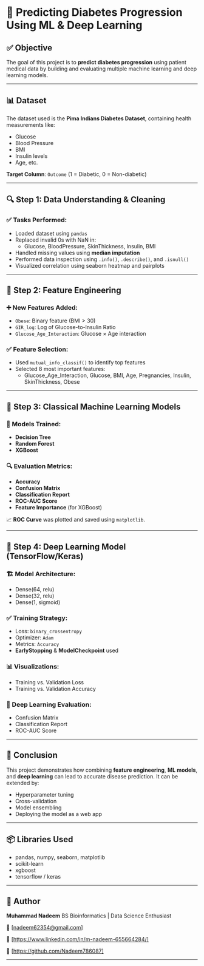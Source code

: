 # 🧠 Predicting Diabetes Progression Using ML & Deep Learning

## ✅ Objective

The goal of this project is to **predict diabetes progression** using patient medical data by building and evaluating multiple machine learning and deep learning models.

---

## 📊 Dataset

The dataset used is the **Pima Indians Diabetes Dataset**, containing health measurements like:

- Glucose
- Blood Pressure
- BMI
- Insulin levels
- Age, etc.

**Target Column**: `Outcome`
(1 = Diabetic, 0 = Non-diabetic)

---

## 🔍 Step 1: Data Understanding & Cleaning

### ✅ Tasks Performed:

- Loaded dataset using `pandas`
- Replaced invalid 0s with NaN in:
  - Glucose, BloodPressure, SkinThickness, Insulin, BMI
- Handled missing values using **median imputation**
- Performed data inspection using `.info()`, `.describe()`, and `.isnull()`
- Visualized correlation using seaborn heatmap and pairplots

---

## 🧪 Step 2: Feature Engineering

### ➕ New Features Added:

- `Obese`: Binary feature (BMI > 30)
- `GIR_log`: Log of Glucose-to-Insulin Ratio
- `Glucose_Age_Interaction`: Glucose × Age interaction

### ✅ Feature Selection:

- Used `mutual_info_classif()` to identify top features
- Selected 8 most important features:
  - Glucose_Age_Interaction, Glucose, BMI, Age, Pregnancies, Insulin, SkinThickness, Obese

---

## 🤖 Step 3: Classical Machine Learning Models

### 📌 Models Trained:

- **Decision Tree**
- **Random Forest**
- **XGBoost**

### 🔍 Evaluation Metrics:

- **Accuracy**
- **Confusion Matrix**
- **Classification Report**
- **ROC-AUC Score**
- **Feature Importance** (for XGBoost)

📈 **ROC Curve** was plotted and saved using `matplotlib`.

---

## 🧠 Step 4: Deep Learning Model (TensorFlow/Keras)

### 🏗️ Model Architecture:

- Dense(64, relu)
- Dense(32, relu)
- Dense(1, sigmoid)

### ✅ Training Strategy:

- Loss: `binary_crossentropy`
- Optimizer: `Adam`
- Metrics: `Accuracy`
- **EarlyStopping** & **ModelCheckpoint** used

### 📊 Visualizations:

- Training vs. Validation Loss
- Training vs. Validation Accuracy

### 📌 Deep Learning Evaluation:

- Confusion Matrix
- Classification Report
- ROC-AUC Score

---

## 🚀 Conclusion

This project demonstrates how combining **feature engineering**, **ML models**, and **deep learning** can lead to accurate disease prediction. It can be extended by:

- Hyperparameter tuning
- Cross-validation
- Model ensembling
- Deploying the model as a web app

---

## 📦 Libraries Used

- pandas, numpy, seaborn, matplotlib
- scikit-learn
- xgboost
- tensorflow / keras

---

## 💼 Author

**Muhammad Nadeem**
BS Bioinformatics | Data Science Enthusiast

📧 [nadeem62354@gmail.com]

🔗 [https://www.linkedin.com/in/m-nadeem-655664284/]

🔗 [https://github.com/Nadeem786087]

---
